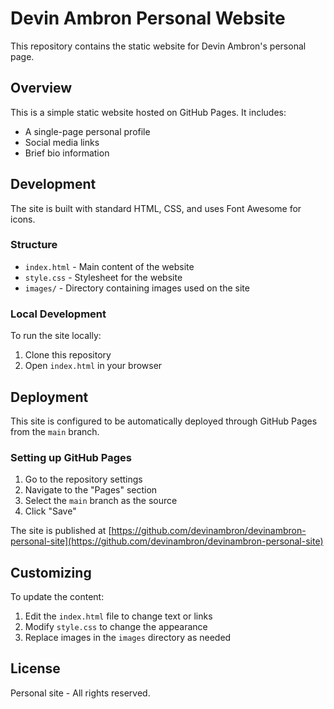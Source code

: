 # Devin Ambron Personal Website

This repository contains the static website for Devin Ambron's personal page.

## Overview

This is a simple static website hosted on GitHub Pages. It includes:

- A single-page personal profile
- Social media links
- Brief bio information

## Development

The site is built with standard HTML, CSS, and uses Font Awesome for icons.

### Structure

- `index.html` - Main content of the website
- `style.css` - Stylesheet for the website
- `images/` - Directory containing images used on the site

### Local Development

To run the site locally:

1. Clone this repository
2. Open `index.html` in your browser

## Deployment

This site is configured to be automatically deployed through GitHub Pages from the `main` branch.

### Setting up GitHub Pages

1. Go to the repository settings
2. Navigate to the "Pages" section
3. Select the `main` branch as the source
4. Click "Save"

The site is published at [https://github.com/devinambron/devinambron-personal-site](https://github.com/devinambron/devinambron-personal-site)

## Customizing

To update the content:

1. Edit the `index.html` file to change text or links
2. Modify `style.css` to change the appearance
3. Replace images in the `images` directory as needed

## License

Personal site - All rights reserved. 